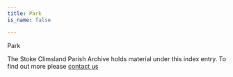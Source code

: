 ```yaml
---
title: Park
is_name: false

---
```


Park


The Stoke Climsland Parish Archive holds material under this index entry. To find out more please [contact us](/contact/)
